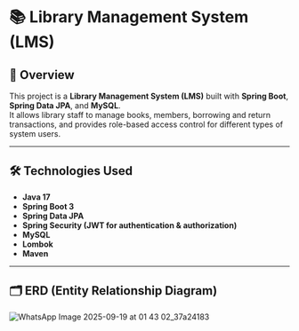# 📚 Library Management System (LMS)

## 📖 Overview
This project is a **Library Management System (LMS)** built with **Spring Boot**, **Spring Data JPA**, and **MySQL**.  
It allows library staff to manage books, members, borrowing and return transactions, and provides role-based access control for different types of system users.

---

## 🛠️ Technologies Used
- **Java 17**
- **Spring Boot 3**
- **Spring Data JPA**
- **Spring Security (JWT for authentication & authorization)**
- **MySQL**
- **Lombok**
- **Maven**

---

## 🗂️ ERD (Entity Relationship Diagram)
![WhatsApp Image 2025-09-19 at 01 43 02_37a24183](https://github.com/user-attachments/assets/2aabeed4-86fa-4bd3-b440-aa5cc65ce749)



